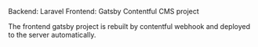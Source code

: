 Backend: Laravel
Frontend: Gatsby
Contentful CMS project

The frontend gatsby project is rebuilt by contentful webhook and deployed to the server automatically.

